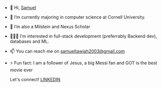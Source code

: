 - 👋 Hi, [Samuel](https://samueltawiah.dev)
- 🌱 I’m currently majoring in computer science at Cornell University.
- 👀 I’m also a Milstein and Nexus Scholar 
- 👨🏽‍💻 I'm interested in  full-stack development (preferrably Backend dev), databases and ML.
- 📫 You can reach me on samueltawiah2003@gmail.com 
- ⚡ Fun fact: I am a follower of Jesus, a big Messi fan and GOT is the best movie ever

  Let's connect!
  [LINKEDIN](https://www.linkedin.com/in/samuel-tawiah/)

<!---
Tomtom-debug/Tomtom-debug is a ✨ special ✨ repository because its `README.md` (this file) appears on your GitHub profile.
You can click the Preview link to take a look at your changes.
--->
